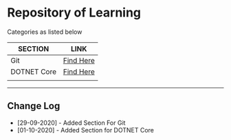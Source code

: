 # Repository of Learning
Categories as listed below



| SECTION     | LINK                                 |
| ----------- | ------------------------------------ |
| Git         | [Find Here](./git/README.md)         |
| DOTNET Core | [Find Here](./dotnet-core/README.md) |
|             |                                      |

---

## Change Log

- [29-09-2020] - Added Section For Git
- [01-10-2020] - Added Section for DOTNET Core